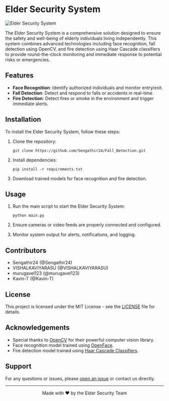 # Elder Security System

![Elder Security System](images/elder_security_system.jpg)

The Elder Security System is a comprehensive solution designed to ensure the safety and well-being of elderly individuals living independently. This system combines advanced technologies including face recognition, fall detection using OpenCV, and fire detection using Haar Cascade classifiers to provide round-the-clock monitoring and immediate response to potential risks or emergencies.

## Features

- **Face Recognition**: Identify authorized individuals and monitor entry/exit.
- **Fall Detection**: Detect and respond to falls or accidents in real-time.
- **Fire Detection**: Detect fires or smoke in the environment and trigger immediate alerts.

## Installation

To install the Elder Security System, follow these steps:

1. Clone the repository:

    ```
    git clone https://github.com/Sengathir24/Fall_Detection.git
    ```

2. Install dependencies:

    ```
    pip install -r requirements.txt
    ```

3. Download trained models for face recognition and fire detection.

## Usage

1. Run the main script to start the Elder Security System:

    ```
    python main.py
    ```

2. Ensure cameras or video feeds are properly connected and configured.

3. Monitor system output for alerts, notifications, and logging.

## Contributors

- Sengathir24 (@Sengathir24)
- VISHALKAVIYARASU (@VISHALKAVIYARASU)
- murugavel123 (@murugavel123)
- Kavin-T (@Kavin-T)

## License

This project is licensed under the MIT License - see the [LICENSE](LICENSE) file for details.

## Acknowledgements

- Special thanks to [OpenCV](https://opencv.org/) for their powerful computer vision library.
- Face recognition model trained using [OpenFace](https://github.com/cmusatyalab/openface).
- Fire detection model trained using [Haar Cascade Classifiers](https://docs.opencv.org/3.4/db/d28/tutorial_cascade_classifier.html).

## Support

For any questions or issues, please [open an issue](https://github.com/Sengathir24/elder-security-system/issues) or contact us directly.

---

<p align="center">Made with ❤️ by the Elder Security Team</p>

